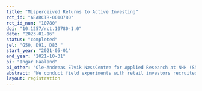 ```yaml
---
title: "Misperceived Returns to Active Investing"
rct_id: "AEARCTR-0010780"
rct_id_num: "10780"
doi: "10.1257/rct.10780-1.0"
date: "2023-01-16"
status: "completed"
jel: "G50, D91, D83 "
start_year: "2021-05-01"
end_year: "2021-10-31"
pi: "Ingar Haaland"
pi_other: "Ole-Andreas Elvik NæssCentre for Applied Research at NHH (SNF)"
abstract: "We conduct field experiments with retail investors recruited from a social trading platform. In our main experiment, we first elicit beliefs about the returns to active investing. We then generate exogenous variation in beliefs by providing treated respondents with information about index funds historically outperforming active funds. Four months after the experiment, we collect administrative data on portfolio allocations. "
layout: registration
---
```


